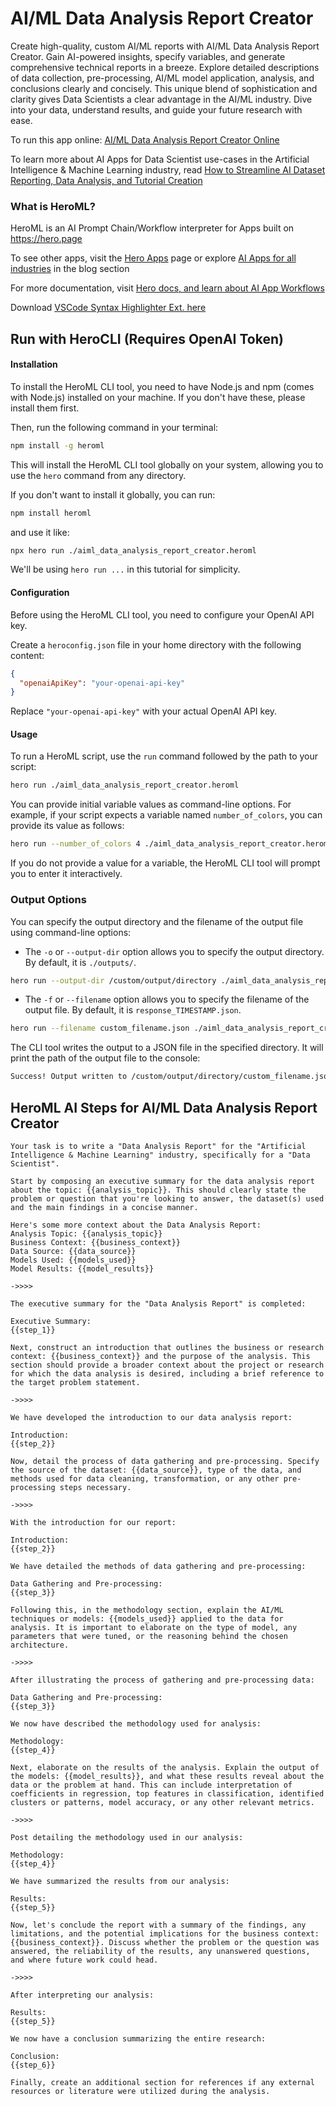 # AI/ML Data Analysis Report Creator

Create high-quality, custom AI/ML reports with AI/ML Data Analysis Report Creator. Gain AI-powered insights, specify variables, and generate comprehensive technical reports in a breeze. Explore detailed descriptions of data collection, pre-processing, AI/ML model application, analysis, and conclusions clearly and concisely. This unique blend of sophistication and clarity gives Data Scientists a clear advantage in the AI/ML industry. Dive into your data, understand results, and guide your future research with ease.

To run this app online: [AI/ML Data Analysis Report Creator Online](https://hero.page/app/aiml-data-analysis-report-creator-ai-powered-comprehensive-data-analysis-reports/HfOnsHU41vW86pWlPjVl)

To learn more about AI Apps for Data Scientist use-cases in the Artificial Intelligence & Machine Learning industry, read [How to Streamline AI Dataset Reporting, Data Analysis, and Tutorial Creation](https://hero.page/blog/ai/artificial-intelligence-and-machine-learning/how-to-streamline-ai-dataset-reporting-data-analysis-and-tutorial-creation/170732)

### What is HeroML?
HeroML is an AI Prompt Chain/Workflow interpreter for Apps built on https://hero.page 

To see other apps, visit the [Hero Apps](https://hero.page/apps) page or explore [AI Apps for all industries](https://hero.page/blog) in the blog section

For more documentation, visit [Hero docs, and learn about AI App Workflows](https://hero.page/tutorials/introduction-to-heroml)

Download [VSCode Syntax Highlighter Ext. here](https://marketplace.visualstudio.com/items?itemName=hero-page.heroml)

## Run with HeroCLI (Requires OpenAI Token)

#### Installation

To install the HeroML CLI tool, you need to have Node.js and npm (comes with Node.js) installed on your machine. If you don't have these, please install them first. 

Then, run the following command in your terminal:

```bash
npm install -g heroml
```

This will install the HeroML CLI tool globally on your system, allowing you to use the `hero` command from any directory.

If you don't want to install it globally, you can run:

```bash
npm install heroml
```

and use it like:

```bash
npx hero run ./aiml_data_analysis_report_creator.heroml
```

We'll be using `hero run ...` in this tutorial for simplicity.

#### Configuration

Before using the HeroML CLI tool, you need to configure your OpenAI API key. 

Create a `heroconfig.json` file in your home directory with the following content:

```json
{
  "openaiApiKey": "your-openai-api-key"
}
```

Replace `"your-openai-api-key"` with your actual OpenAI API key.

#### Usage

To run a HeroML script, use the `run` command followed by the path to your script:

```bash
hero run ./aiml_data_analysis_report_creator.heroml
```

You can provide initial variable values as command-line options. For example, if your script expects a variable named `number_of_colors`, you can provide its value as follows:

```bash
hero run --number_of_colors 4 ./aiml_data_analysis_report_creator.heroml
```

If you do not provide a value for a variable, the HeroML CLI tool will prompt you to enter it interactively.

### Output Options

You can specify the output directory and the filename of the output file using command-line options:

- The `-o` or `--output-dir` option allows you to specify the output directory. By default, it is `./outputs/`.

```bash
hero run --output-dir /custom/output/directory ./aiml_data_analysis_report_creator.heroml
```

- The `-f` or `--filename` option allows you to specify the filename of the output file. By default, it is `response_TIMESTAMP.json`.

```bash
hero run --filename custom_filename.json ./aiml_data_analysis_report_creator.heroml
```

The CLI tool writes the output to a JSON file in the specified directory. It will print the path of the output file to the console:

```bash
Success! Output written to /custom/output/directory/custom_filename.json
```


## HeroML AI Steps for AI/ML Data Analysis Report Creator
```
Your task is to write a "Data Analysis Report" for the "Artificial Intelligence & Machine Learning" industry, specifically for a "Data Scientist". 

Start by composing an executive summary for the data analysis report about the topic: {{analysis_topic}}. This should clearly state the problem or question that you're looking to answer, the dataset(s) used and the main findings in a concise manner.

Here's some more context about the Data Analysis Report:
Analysis Topic: {{analysis_topic}}
Business Context: {{business_context}}
Data Source: {{data_source}}
Models Used: {{models_used}}
Model Results: {{model_results}}

->>>>

The executive summary for the "Data Analysis Report" is completed:

Executive Summary:
{{step_1}}

Next, construct an introduction that outlines the business or research context: {{business_context}} and the purpose of the analysis. This section should provide a broader context about the project or research for which the data analysis is desired, including a brief reference to the target problem statement.

->>>>

We have developed the introduction to our data analysis report:

Introduction:
{{step_2}}

Now, detail the process of data gathering and pre-processing. Specify the source of the dataset: {{data_source}}, type of the data, and methods used for data cleaning, transformation, or any other pre-processing steps necessary.

->>>>

With the introduction for our report:

Introduction:
{{step_2}}

We have detailed the methods of data gathering and pre-processing:

Data Gathering and Pre-processing:
{{step_3}}

Following this, in the methodology section, explain the AI/ML techniques or models: {{models_used}} applied to the data for analysis. It is important to elaborate on the type of model, any parameters that were tuned, or the reasoning behind the chosen architecture.

->>>>

After illustrating the process of gathering and pre-processing data:

Data Gathering and Pre-processing:
{{step_3}}

We now have described the methodology used for analysis:

Methodology:
{{step_4}}

Next, elaborate on the results of the analysis. Explain the output of the models: {{model_results}}, and what these results reveal about the data or the problem at hand. This can include interpretation of coefficients in regression, top features in classification, identified clusters or patterns, model accuracy, or any other relevant metrics.

->>>>

Post detailing the methodology used in our analysis:

Methodology:
{{step_4}}

We have summarized the results from our analysis:

Results:
{{step_5}}

Now, let's conclude the report with a summary of the findings, any limitations, and the potential implications for the business context: {{business_context}}. Discuss whether the problem or the question was answered, the reliability of the results, any unanswered questions, and where future work could head.

->>>>

After interpreting our analysis:

Results:
{{step_5}}

We now have a conclusion summarizing the entire research:

Conclusion:
{{step_6}}

Finally, create an additional section for references if any external resources or literature were utilized during the analysis.


```

